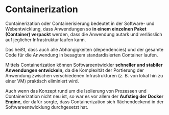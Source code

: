 # Containerization

Containerization oder Containerisierung bedeutet in der Software- und Webentwicklung, dass Anwendungen so **in einem einzelnen Paket (Container) verpackt** werden, dass die Anwendung autark und verlässlich auf jeglicher Infrastruktur laufen kann.

Das heißt, dass auch alle Abhängigkeiten (dependencies) und der gesamte Code für die Anwendung in besagtem standardisierten Container laufen.  

Mittels Containerization können Softwareentwickler **schneller und stabiler Anwendungen entwickeln,** da die Komplexität der Portierung der Anwendung zwischen verschiedenen Infrastrukturen (z. B. von lokal hin zu einer VM) praktisch eliminiert wird.
  
Auch wenn das Konzept rund um die Isolierung von Prozessen und Containerization nicht neu ist, so war es vor allem der **Aufstieg der Docker Engine**, der dafür sorgte, dass Containerization sich flächendeckend in der Softwareentwicklung durchgesetzt hat.
